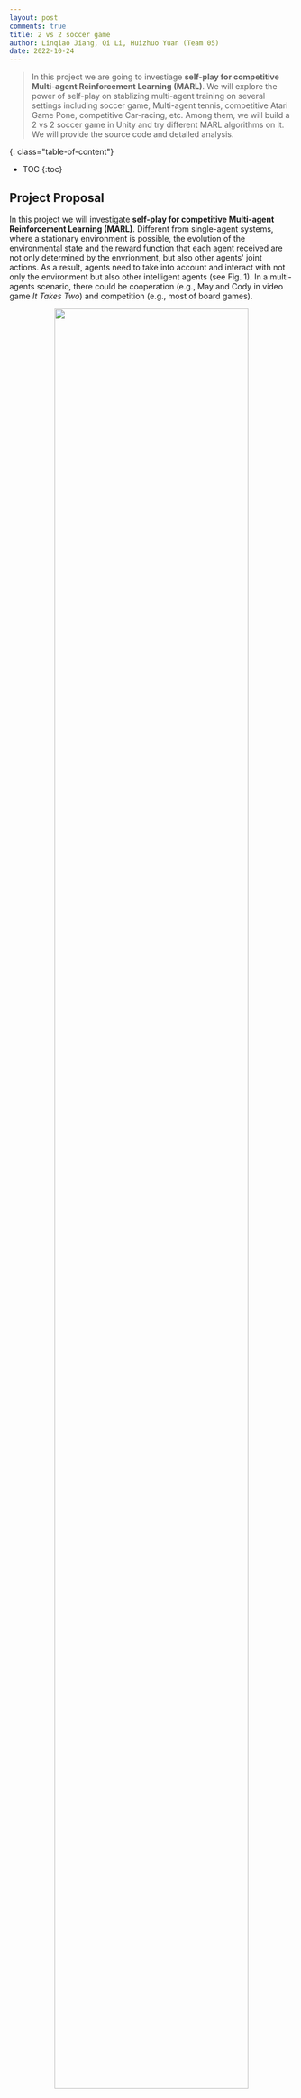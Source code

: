 ```yaml
---
layout: post
comments: true
title: 2 vs 2 soccer game
author: Linqiao Jiang, Qi Li, Huizhuo Yuan (Team 05)
date: 2022-10-24
---
```



> In this project we are going to investiage **self-play for competitive Multi-agent Reinforcement Learning (MARL)**. We will explore the power of self-play on stablizing multi-agent training on several settings including soccer game, Multi-agent tennis, competitive Atari Game Pone, competitive Car-racing, etc. Among them, we will build a 2 vs 2 soccer game in Unity and try different MARL algorithms on it. We will provide the source code and detailed analysis.

<!--more-->
{: class="table-of-content"}
* TOC
{:toc}

## Project Proposal 

In this project we will investigate **self-play for competitive Multi-agent Reinforcement Learning (MARL)**. Different from single-agent systems, where a stationary environment is possible, the evolution of the environmental state and the reward function that each agent received are not only determined by the envrionment, but also other agents' joint actions. As a result, agents need to take into account and interact with not only the environment but also other intelligent agents (see Fig. 1). In a multi-agents scenario, there could be cooperation (e.g., May and Cody in video game *It Takes Two*) and competition (e.g., most of board games).

<figure align="center">
  <img width="90%" src="../../../assets/images/team05/MARL.png">
  <figcaption>Fig 1. Single-agent vs Multi-agent [1].</figcaption>
</figure>

Competitive multi-agent algorithms are widely applicable, with particular intest in a variety of board, sports, or computer games including Chess, Mahjong, Soccer, Starcraft, etc. However, training agents to perform complex tasks requires high complexity of the environment, which is in general hard to achieve in regular training environments. Self-play is a concept that can be dated back to TD-gammon and has been explored to fit real tasks in AlphaGo, Dota2, etc. In a self-play game, the opponent agent are providing sufficient diversified responses, which resolves the issue of the lack of complexity in the environment. Moreover, the opponent agent are providing the trained agent with the right curriculum to learn.

More specifically, in this post, our main target is to implement a toy 2 vs 2 soccer game in Unity (as shown in Fig. 2) and investigate the performance of self-play. In this game, there are two teams with two agents in each. The goal is to get the ball into the opponent's goal while preventing the ball from entering own goal.

<figure align="center">
  <img width="80%" src="../../../assets/images/team05/soccer.png">
  <figcaption>Fig 2. 2 vs 2 soccer game in Unity [2].</figcaption>
</figure>


To achive this, we are going to firstly build up the soccer environment in Unity [2]. Then we plan to create a 1 vs 1 soccer game to investigate the behaviors of competition. After the 1 vs 1 scenario works, we will handle the 2 vs 2 soccer game which involves cooperation too.

## Relavant Papers and Methodology

We plan to implement some of the below **MARL algorithms** [3] and analyse their behaivors:

- Self-play
  - [Emergent complexity via multi-agent competition](https://arxiv.org/pdf/1710.03748.pdf) [15]

- Independent Learning
  - [QMIX: Monotonic Value Function Factorisation for Deep Multi-Agent Reinforcement Learning](https://arxiv.org/pdf/1803.11485.pdf) [4]
- Value Decomposition
  - [VDN：Value-Decomposition Networks For Cooperative Multi-Agent Learning](https://arxiv.org/pdf/1706.05296) [5]
  - [QMIX: Monotonic Value Function Factorisation for Deep Multi-Agent Reinforcement Learning](http://proceedings.mlr.press/v80/rashid18a/rashid18a.pdf) [6]
  - [QTRAN: Learning to Factorize with Transformation for Cooperative Multi-Agent Reinforcement Learning](https://arxiv.org/abs/1905.05408) [7]
- Policy Gradient
  - [COMA：Counterfactual Multi-Agent Policy Gradients](https://arxiv.org/abs/1705.08926) [8]
  - [MADDPG：Multi-Agent Actor-Critic for Mixed Cooperative-Competitive Environments](https://arxiv.org/pdf/1706.02275.pdf&quot;&gt;Multi-Agent) [9]
- Communication
  - [BiCNet：Multiagent Bidirectionally-Coordinated Nets: Emergence of Human-level Coordination in Learning to Play StarCraft Combat Games](https://arxiv.org/abs/1703.10069) [10]
  - [CommNet：Learning Multiagent Communication with Backpropagation](https://arxiv.org/abs/1605.07736) [11]
  - [IC3Net：Learning when to Communicate at Scale in Multiagent Cooperative and Competitive Tasks](https://arxiv.org/abs/1812.09755) [12]
  - [RIAL/RIDL：Learning to Communicate with Deep Multi-Agent Reinforcement Learning](https://arxiv.org/abs/1605.06676) [13]
- Exploration
  - [MAVEN：Multi-Agent Variational Exploration](https://arxiv.org/pdf/1910.07483) [14]




Hopefully, we can build a game environment like this:

<p align="center">
	<iframe width="618" height="473" src="https://www.youtube.com/embed/Hg3nmYD3DjQ" frameborder="0" allowfullscreen ng-show="showvideo"></iframe>
</p>

We will also create a GUI to allow users to flight with RL agents, if time allows.

It is possible that some algorithms don't work well in the soccer settings. We will try to finetune the hyper-parameters and analyse why some of the algorithms fail.

By this project, we hope to provide a easy-to-use multi-agent environment and plug-and-play MARL algorithms to class and, also give detailed analysis of behaviors of MARL agents to readers.

## Other Potential Environments
- [Multi-agent tennis](https://github.com/kantologist/multiagent-sac)
- [Competitive pone](https://github.com/ucla-rlcourse/competitive-rl)
- [Competitive car-racing](https://github.com/ucla-rlcourse/competitive-rl)

## Implementation

### Environment setup

Follow the [instruction](https://github.com/Unity-Technologies/ml-agents/blob/release_19_docs/docs/Installation.md) to setup environment. Specifically, you need to:

1. Install Unity 2021.3.11f1 from [Unity Hub](https://unity3d.com/get-unity/download).
2. Clone the [repo](https://github.com/liqi0126/unity_soccer). 
3. Install `com.unity.ml-agents` and `com.unity.ml-agents.extensions` in Unity.
4. Install `ml-agents` and `torch` in conda environment.

### MARL Training

1. Download [SoccerTwo.app](https://web.cs.ucla.edu/~liqi0126/files/SoccerTwo.app.tar) and uncompress. You can also follow the instruction from [here](https://github.com/Unity-Technologies/ml-agents/blob/release_19_docs/docs/Learning-Environment-Executable.md) to build SoccerTwo.app by yourself.
2. In the github repo, run

``` 
mlagents-learn config/poca/SoccerTwos.yaml  --env=SoccerTwo --run-id=[job id]
```

3. You can edit `SoccerTwos.yaml` to try new algorithms
4. You can monitor the training process in tensorboard with `tensorboard --logdir results`.

### Testing

1. The SoccerTwos.onnx in your `results/[your job id]/` folder is the checkpoint for you MARL algorithm.
2. Follow the step [here](https://github.com/Unity-Technologies/ml-agents/blob/release_19_docs/docs/Getting-Started.md#embedding-the-model-into-the-unity-environment) to test your model performance in Unity environmnt.

## Results

### POCA

**Introduction:** 



**Traning results:**

<figure align="center">
  <img width="80%" src="../../../assets/images/team05/poca_ep_len.png">
  <figcaption>Fig 3. episode length.</figcaption>
</figure>



<figure align="center">
  <img width="80%" src="../../../assets/images/team05/poca_group_cumulative_r.png">
  <figcaption>Fig 4. group cumulative reward.</figcaption>
</figure>



<p align="center">
	<iframe width="618" height="473" src="https://www.youtube.com/embed/m-LZjAXWJ5w" frameborder="0" allowfullscreen ng-show="showvideo"></iframe>
</p>

**Analysis:**



## References

1. Yang, Yaodong, and Jun Wang. “An Overview of Multi-Agent Reinforcement Learning from Game Theoretical Perspective.” ArXiv.org, 18 Mar. 2021, https://arxiv.org/abs/2011.00583. 
2. https://github.com/Unity-Technologies/ml-agents/blob/main/docs/Learning-Environment-Examples.md#soccer-twos
3. https://github.com/TimeBreaker/MARL-papers-with-code/blob/main/README.md
4. Rashid, Tabish, et al. “QMIX: Monotonic Value Function Factorisation for Deep Multi-Agent Reinforcement Learning.” ArXiv.org, 6 June 2018, https://arxiv.org/abs/1803.11485. 
5. Sunehag, Peter, et al. “Value-Decomposition Networks for Cooperative Multi-Agent Learning.” ArXiv.org, 16 June 2017, https://arxiv.org/abs/1706.05296v1. 
6. Rashid, Tabish, et al. "QMIX: Monotonic Value Function Factorisation for Deep Multi-Agent Reinforcement Learning." 2018, http://proceedings.mlr.press/v80/rashid18a/rashid18a.pdf. 
7. Son, Kyunghwan, et al. “QTRAN: Learning to Factorize with Transformation for Cooperative Multi-Agent Reinforcement Learning.” ArXiv.org, 14 May 2019, https://arxiv.org/abs/1905.05408. 
8. Foerster, Jakob, et al. “Counterfactual Multi-Agent Policy Gradients.” ArXiv.org, 14 Dec. 2017, https://arxiv.org/abs/1705.08926. 
9. Lowe, Ryan, et al. “Multi-Agent Actor-Critic for Mixed Cooperative-Competitive Environments.” ArXiv.org, 14 Mar. 2020, https://arxiv.org/abs/1706.02275. 
10. Peng, Peng, et al. “Multiagent Bidirectionally-Coordinated Nets: Emergence of Human-Level Coordination in Learning to Play Starcraft Combat Games.” ArXiv.org, 14 Sept. 2017, https://arxiv.org/abs/1703.10069. 
11. Sukhbaatar, Sainbayar, et al. “Learning Multiagent Communication with Backpropagation.” ArXiv.org, 31 Oct. 2016, https://arxiv.org/abs/1605.07736. 
12. Singh, Amanpreet, et al. “Learning When to Communicate at Scale in Multiagent Cooperative and Competitive Tasks.” ArXiv.org, 23 Dec. 2018, https://arxiv.org/abs/1812.09755. 
13. Foerster, Jakob N., et al. “Learning to Communicate with Deep Multi-Agent Reinforcement Learning.” ArXiv.org, 24 May 2016, https://arxiv.org/abs/1605.06676. 
14. Mahajan, Anuj, et al. “Maven: Multi-Agent Variational Exploration.” ArXiv.org, 20 Jan. 2020, https://arxiv.org/abs/1910.07483. 
15. Bansal T, Pachocki J, Sidor S, et al. Emergent complexity via multi-agent competition[J]. arXiv preprint arXiv:1710.03748, 2017.
